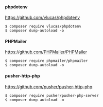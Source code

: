 
#### phpdotenv
https://github.com/vlucas/phpdotenv

    $ composer require vlucas/phpdotenv
    $ composer dump-autoload -o

#### PHPMailer
https://github.com/PHPMailer/PHPMailer

    $ composer require phpmailer/phpmailer
    $ composer dump-autoload -o
    
#### pusher-http-php
https://github.com/pusher/pusher-http-php

    $ composer require pusher/pusher-php-server
    $ composer dump-autoload -o